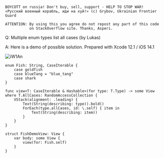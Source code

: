 ```
BOYCOTT on russia! Don't buy, sell, support - HELP TO STOP WAR!
«Русский военный корабль, иди на хуй!» (c) Grybov, Ukrainian Frontier Guard

ATTENTION: By using this you agree do not repost any part of this code
           on StackOverflow site. Thanks, Asperi.
```

Q: Multiple enum types list all cases (by Lukas)

A: Here is a demo of possible solution. Prepared with Xcode 12.1 / iOS 14.1

![iW1An](https://user-images.githubusercontent.com/62171579/174964754-534d3074-3152-4db2-9bea-6d1aa635e571.png)


```
enum Fish: String, CaseIterable {
    case goldfish
    case blueTang = "blue_tang"
    case shark
}

func view<T: CaseIterable & Hashable>(for type: T.Type) -> some View where T.AllCases: RandomAccessCollection {
	VStack(alignment: .leading) {
		Text(String(describing: type)).bold()
		ForEach(type.allCases, id: \.self) { item in
			Text(String(describing: item))
		}
	}
}

struct FishDemoView: View {
	var body: some View {
		view(for: Fish.self)
	}
}
```

